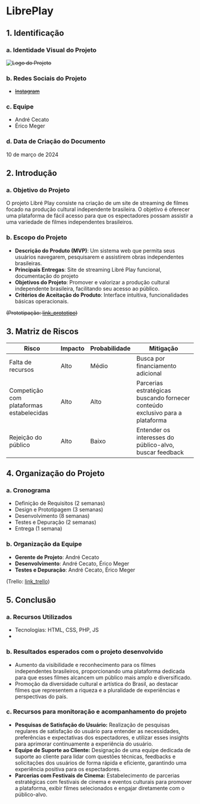 # LibrePlay

## 1. Identificação
### a. Identidade Visual do Projeto
~~![Logo do Projeto](.)~~

### b. Redes Sociais do Projeto
- ~~[Instagram](link_instagram)~~

### c. Equipe
- André Cecato
- Érico Meger

### d. Data de Criação do Documento
10 de março de 2024

## 2. Introdução
### a. Objetivo do Projeto
O projeto Libré Play consiste na criação de um site de streaming de filmes focado na produção cultural independente brasileira. O objetivo é oferecer uma plataforma de fácil acesso para que os espectadores possam assistir a uma variedade de filmes independentes brasileiros.

### b. Escopo do Projeto
- **Descrição do Produto (MVP)**: Um sistema web que permita seus usuários navegarem, pesquisarem e assistirem obras independentes brasileiras.
- **Principais Entregas**: Site de streaming Libré Play funcional, documentação do projeto
- **Objetivos do Projeto**: Promover e valorizar a produção cultural independente brasileira, facilitando seu acesso ao público.
- **Critérios de Aceitação do Produto**: Interface intuitiva, funcionalidades básicas operacionais.

~~(Prototipação: [link_prototipo](link_prototipo))~~

## 3. Matriz de Riscos
| Risco                  | Impacto       | Probabilidade | Mitigação                                     |
|------------------------|---------------|---------------|-----------------------------------------------|
| Falta de recursos      | Alto          | Médio         | Busca por financiamento adicional             |
| Competição com plataformas estabelecidas| Alto         | Alto         | Parcerias estratégicas buscando fornecer conteúdo exclusivo para a plataforma             |
| Rejeição do público   | Alto          | Baixo          | Entender os interesses do público-alvo, buscar feedback |

## 4. Organização do Projeto
### a. Cronograma
- Definição de Requisitos (2 semanas)
- Design e Prototipagem (3 semanas)
- Desenvolvimento (8 semanas)
- Testes e Depuração (2 semanas)
- Entrega (1 semana)

### b. Organização da Equipe
- **Gerente de Projeto**: André Cecato
- **Desenvolvimento**: André Cecato, Érico Meger
- **Testes e Depuração**: André Cecato, Érico Meger

(Trello: [link_trello](https://trello.com/b/fU6XA33x/libr%C3%A9play))

## 5. Conclusão
### a. Recursos Utilizados
- Tecnologias: HTML, CSS, PHP, JS
- 

### b. Resultados esperados com o projeto desenvolvido
- Aumento da visibilidade e reconhecimento para os filmes independentes brasileiros, proporcionando uma plataforma dedicada para que esses filmes alcancem um público mais amplo e diversificado.
- Promoção da diversidade cultural e artística do Brasil, ao destacar filmes que representem a riqueza e a pluralidade de experiências e perspectivas do país.
### c. Recursos para monitoração e acompanhamento do projeto
- **Pesquisas de Satisfação do Usuário:** Realização de pesquisas regulares de satisfação do usuário para entender as necessidades, preferências e expectativas dos espectadores, e utilizar esses insights para aprimorar continuamente a experiência do usuário.
- **Equipe de Suporte ao Cliente:** Designação de uma equipe dedicada de suporte ao cliente para lidar com questões técnicas, feedbacks e solicitações dos usuários de forma rápida e eficiente, garantindo uma experiência positiva para os espectadores.
- **Parcerias com Festivais de Cinema:** Estabelecimento de parcerias estratégicas com festivais de cinema e eventos culturais para promover a plataforma, exibir filmes selecionados e engajar diretamente com o público-alvo.
